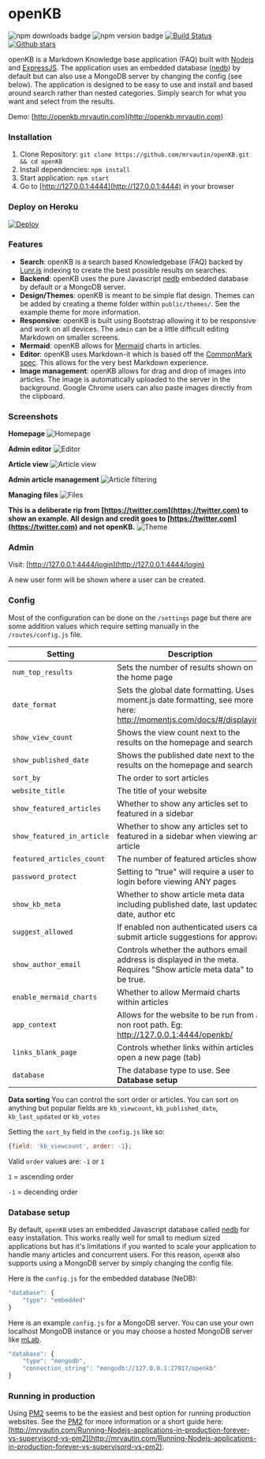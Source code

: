 # openKB

![npm downloads badge](https://img.shields.io/npm/dm/openkb.svg "npm download badge")
![npm version badge](https://img.shields.io/npm/v/openkb.svg "npm version badge")
[![Build Status](https://travis-ci.org/mrvautin/openKB.svg?branch=master)](https://travis-ci.org/mrvautin/opnkb)
[![Github stars](https://img.shields.io/github/stars/mrvautin/openkb.svg?style=social&label=Star)](https://github.com/mrvautin/openkb)

openKB is a Markdown Knowledge base application (FAQ) built with [Nodejs](https://nodejs.org/) and [ExpressJS](http://expressjs.com/). The application uses an embedded database ([nedb](https://github.com/louischatriot/nedb)) 
by default but can also use a MongoDB server by changing the config (see below). The application is designed to be easy to use and install and based around search rather than nested categories. Simply search for what you want and select from the results.

Demo: [http://openkb.mrvautin.com](http://openkb.mrvautin.com)

### Installation

1. Clone Repository: `git clone https://github.com/mrvautin/openKB.git && cd openKB`
2. Install dependencies: `npm install`
3. Start application: `npm start`
4. Go to  [http://127.0.0.1:4444](http://127.0.0.1:4444) in your browser

### Deploy on Heroku

[![Deploy](https://www.herokucdn.com/deploy/button.svg)](https://heroku.com/deploy)

### Features

- **Search**: openKB is a search based Knowledgebase (FAQ) backed by [Lunr.js](https://github.com/olivernn/lunr.js/) indexing to create the best possible results on searches. 
- **Backend**: openKB uses the pure Javascript [nedb](https://github.com/louischatriot/nedb) embedded database by default or a MongoDB server.
- **Design/Themes**: openKB is meant to be simple flat design. Themes can be added by creating a theme folder within `public/themes/`. See the example theme for more information.
- **Responsive**: openKB is built using Bootstrap allowing it to be responsive and work on all devices. The `admin` can be a little difficult editing Markdown on smaller screens.
- **Mermaid**: openKB allows for [Mermaid](http://knsv.github.io/mermaid/) charts in articles.
- **Editor**: openKB uses Markdown-it which is based off the [CommonMark spec](http://spec.commonmark.org/). This allows for the very best Markdown experience.
- **Image management**: openKB allows for drag and drop of images into articles. The image is automatically uploaded to the server in the background. Google Chrome users can also paste images directly from the clipboard.

### Screenshots

**Homepage**
![Homepage](https://raw.githubusercontent.com/mrvautin/mrvautin.github.io/master/images/openkb/openkb_homepage_.png)

**Admin editor**
![Editor](https://raw.githubusercontent.com/mrvautin/mrvautin.github.io/master/images/openkb/openkb_editor.png)

**Article view**
![Article view](https://raw.githubusercontent.com/mrvautin/mrvautin.github.io/master/images/openkb/openkb_articleview.png)

**Admin article management**
![Article filtering](https://raw.githubusercontent.com/mrvautin/mrvautin.github.io/master/images/openkb/openkb_articlefiltering.png)

**Managing files**
![Files](https://raw.githubusercontent.com/mrvautin/mrvautin.github.io/master/images/openkb/openkb_files.png)

**This is a deliberate rip from [https://twitter.com](https://twitter.com) to show an example. All design and credit goes to [https://twitter.com](https://twitter.com) and not openKB.** 
![Theme](https://raw.githubusercontent.com/mrvautin/mrvautin.github.io/master/images/openkb/openkb_theme_example.png)

### Admin

Visit: [http://127.0.0.1:4444/login](http://127.0.0.1:4444/login) 

A new user form will be shown where a user can be created.

### Config

Most of the configuration can be done on the `/settings` page but there are some addition values which require setting manually in the `/routes/config.js` file.

|Setting|Description|
|--- |--- |
|`num_top_results`|Sets the number of results shown on the home page|
|`date_format`|Sets the global date formatting. Uses moment.js date formatting, see more here: http://momentjs.com/docs/#/displaying|
|`show_view_count`|Shows the view count next to the results on the homepage and search|
|`show_published_date`|Shows the published date next to the results on the homepage and search|
|`sort_by`|The order to sort articles|
|`website_title`|The title of your website|
|`show_featured_articles`|Whether to show any articles set to featured in a sidebar|
|`show_featured_in_article`|Whether to show any articles set to featured in a sidebar when viewing an article|
|`featured_articles_count`|The number of featured articles shown|
|`password_protect`|Setting to "true" will require a user to login before viewing ANY pages|
|`show_kb_meta`|Whether to show article meta data including published date, last updated date, author etc|
|`suggest_allowed`|If enabled non authenticated users can submit article suggestions for approval|
|`show_author_email`|Controls whether the authors email address is displayed in the meta. Requires "Show article meta data" to be true.|
|`enable_mermaid_charts`|Whether to allow Mermaid charts within articles|
|`app_context`|Allows for the website to be run from a non root path. Eg: http://127.0.0.1:4444/openkb/|
|`links_blank_page`|Controls whether links within articles open a new page (tab)|
|`database`|The database type to use. See **Database setup**|

**Data sorting**
You can control the sort order or articles. You can sort on anything but popular fields are `kb_viewcount`,  `kb_published_date`,  `kb_last_updated` or `kb_votes`

Setting the `sort_by` field in the `config.js` like so:

``` javascript
{field: 'kb_viewcount', order: -1};
```

Valid `order` values are: `-1` or `1`

`1` = ascending order

`-1` = decending order


### Database setup

By default, `openKB` uses an embedded Javascript database called [nedb](https://github.com/louischatriot/nedb) for easy installation. This works really well for small to medium sized applications but
has it's limitations if you wanted to scale your application to handle many articles and concurrent users. For this reason, `openKB` also supports using a MongoDB server by simply changing the config file.

Here is the `config.js` for the embedded database (NeDB):

``` javascript
"database": {
    "type": "embedded"
}
```

Here is an example `config.js` for a MongoDB server. You can use your own localhost MongoDB instance or you may choose a hosted MongoDB server like [mLab](https://mlab.com/).

``` javascript
"database": {
    "type": "mongodb",
    "connection_string": "mongodb://127.0.0.1:27017/openkb"
}
```

### Running in production

Using [PM2](https://github.com/Unitech/pm2) seems to be the easiest and best option for running production websites.
See the [PM2](https://github.com/Unitech/pm2) for more information or a short guide here: [http://mrvautin.com/Running-Nodejs-applications-in-production-forever-vs-supervisord-vs-pm2](http://mrvautin.com/Running-Nodejs-applications-in-production-forever-vs-supervisord-vs-pm2).